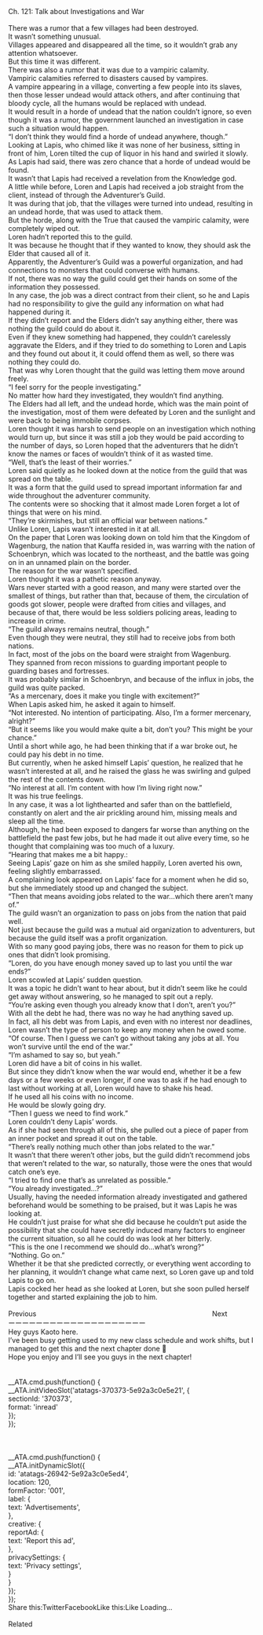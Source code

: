 <br/>
<br/>
<br/>
Ch. 121: Talk about Investigations and War<br/>
 <br/>
There was a rumor that a few villages had been destroyed.<br/>
It wasn’t something unusual.<br/>
Villages appeared and disappeared all the time, so it wouldn’t grab any attention whatsoever.<br/>
But this time it was different.<br/>
There was also a rumor that it was due to a vampiric calamity.<br/>
Vampiric calamities referred to disasters caused by vampires.<br/>
A vampire appearing in a village, converting a few people into its slaves, then those lesser undead would attack others, and after continuing that bloody cycle, all the humans would be replaced with undead.<br/>
It would result in a horde of undead that the nation couldn’t ignore, so even though it was a rumor, the government launched an investigation in case such a situation would happen.<br/>
“I don’t think they would find a horde of undead anywhere, though.”<br/>
Looking at Lapis, who chimed like it was none of her business, sitting in front of him, Loren tilted the cup of liquor in his hand and swirled it slowly.<br/>
As Lapis had said, there was zero chance that a horde of undead would be found.<br/>
It wasn’t that Lapis had received a revelation from the Knowledge god.<br/>
A little while before, Loren and Lapis had received a job straight from the client, instead of through the Adventurer’s Guild.<br/>
It was during that job, that the villages were turned into undead, resulting in an undead horde, that was used to attack them.<br/>
But the horde, along with the True that caused the vampiric calamity, were completely wiped out.<br/>
Loren hadn’t reported this to the guild.<br/>
It was because he thought that if they wanted to know, they should ask the Elder that caused all of it.<br/>
Apparently, the Adventurer’s Guild was a powerful organization, and had connections to monsters that could converse with humans.<br/>
If not, there was no way the guild could get their hands on some of the information they possessed.<br/>
In any case, the job was a direct contract from their client, so he and Lapis had no responsibility to give the guild any information on what had happened during it.<br/>
If they didn’t report and the Elders didn’t say anything either, there was nothing the guild could do about it.<br/>
Even if they knew something had happened, they couldn’t carelessly aggravate the Elders, and if they tried to do something to Loren and Lapis and they found out about it, it could offend them as well, so there was nothing they could do.<br/>
That was why Loren thought that the guild was letting them move around freely.<br/>
“I feel sorry for the people investigating.”<br/>
No matter how hard they investigated, they wouldn’t find anything.<br/>
The Elders had all left, and the undead horde, which was the main point of the investigation, most of them were defeated by Loren and the sunlight and were back to being immobile corpses.<br/>
Loren thought it was harsh to send people on an investigation which nothing would turn up, but since it was still a job they would be paid according to the number of days, so Loren hoped that the adventurers that he didn’t know the names or faces of wouldn’t think of it as wasted time.<br/>
“Well, that’s the least of their worries.”<br/>
Loren said quietly as he looked down at the notice from the guild that was spread on the table.<br/>
It was a form that the guild used to spread important information far and wide throughout the adventurer community.<br/>
The contents were so shocking that it almost made Loren forget a lot of things that were on his mind.<br/>
“They’re skirmishes, but still an official war between nations.”<br/>
Unlike Loren, Lapis wasn’t interested in it at all.<br/>
On the paper that Loren was looking down on told him that the Kingdom of Wagenburg, the nation that Kauffa resided in, was warring with the nation of Schoenbryn, which was located to the northeast, and the battle was going on in an unnamed plain on the border.<br/>
The reason for the war wasn’t specified.<br/>
Loren thought it was a pathetic reason anyway.<br/>
Wars never started with a good reason, and many were started over the smallest of things, but rather than that, because of them, the circulation of goods got slower, people were drafted from cities and villages, and because of that, there would be less soldiers policing areas, leading to increase in crime.<br/>
“The guild always remains neutral, though.”<br/>
Even though they were neutral, they still had to receive jobs from both nations.<br/>
In fact, most of the jobs on the board were straight from Wagenburg.<br/>
They spanned from recon missions to guarding important people to guarding bases and fortresses.<br/>
It was probably similar in Schoenbryn, and because of the influx in jobs, the guild was quite packed.<br/>
“As a mercenary, does it make you tingle with excitement?”<br/>
When Lapis asked him, he asked it again to himself.<br/>
“Not interested. No intention of participating. Also, I’m a former mercenary, alright?”<br/>
“But it seems like you would make quite a bit, don’t you? This might be your chance.”<br/>
Until a short while ago, he had been thinking that if a war broke out, he could pay his debt in no time.<br/>
But currently, when he asked himself Lapis’ question, he realized that he wasn’t interested at all, and he raised the glass he was swirling and gulped the rest of the contents down.<br/>
“No interest at all. I’m content with how I’m living right now.”<br/>
It was his true feelings.<br/>
In any case, it was a lot lighthearted and safer than on the battlefield, constantly on alert and the air prickling around him, missing meals and sleep all the time.<br/>
Although, he had been exposed to dangers far worse than anything on the battlefield the past few jobs, but he had made it out alive every time, so he thought that complaining was too much of a luxury.<br/>
“Hearing that makes me a bit happy.:<br/>
Seeing Lapis’ gaze on him as she smiled happily, Loren averted his own, feeling slightly embarrassed.<br/>
A complaining look appeared on Lapis’ face for a moment when he did so, but she immediately stood up and changed the subject.<br/>
“Then that means avoiding jobs related to the war…which there aren’t many of.”<br/>
The guild wasn’t an organization to pass on jobs from the nation that paid well.<br/>
Not just because the guild was a mutual aid organization to adventurers, but because the guild itself was a profit organization.<br/>
With so many good paying jobs, there was no reason for them to pick up ones that didn’t look promising.<br/>
“Loren, do you have enough money saved up to last you until the war ends?”<br/>
Loren scowled at Lapis’ sudden question.<br/>
It was a topic he didn’t want to hear about, but it didn’t seem like he could get away without answering, so he managed to spit out a reply.<br/>
“You’re asking even though you already know that I don’t, aren’t you?”<br/>
With all the debt he had, there was no way he had anything saved up.<br/>
In fact, all his debt was from Lapis, and even with no interest nor deadlines, Loren wasn’t the type of person to keep any money when he owed some.<br/>
“Of course. Then I guess we can’t go without taking any jobs at all. You won’t survive until the end of the war.”<br/>
“I’m ashamed to say so, but yeah.”<br/>
Loren did have a bit of coins in his wallet.<br/>
But since they didn’t know when the war would end, whether it be a few days or a few weeks or even longer, if one was to ask if he had enough to last without working at all, Loren would have to shake his head.<br/>
If he used all his coins with no income.<br/>
He would be slowly going dry.<br/>
“Then I guess we need to find work.”<br/>
Loren couldn’t deny Lapis’ words.<br/>
As if she had seen through all of this, she pulled out a piece of paper from an inner pocket and spread it out on the table.<br/>
“There’s really nothing much other than jobs related to the war.”<br/>
It wasn’t that there weren’t other jobs, but the guild didn’t recommend jobs that weren’t related to the war, so naturally, those were the ones that would catch one’s eye.<br/>
“I tried to find one that’s as unrelated as possible.”<br/>
“You already investigated…?”<br/>
Usually, having the needed information already investigated and gathered beforehand would be something to be praised, but it was Lapis he was looking at.<br/>
He couldn’t just praise for what she did because he couldn’t put aside the possibility that she could have secretly induced many factors to engineer the current situation, so all he could do was look at her bitterly.<br/>
“This is the one I recommend we should do…what’s wrong?”<br/>
“Nothing. Go on.”<br/>
Whether it be that she predicted correctly, or everything went according to her planning, it wouldn’t change what came next, so Loren gave up and told Lapis to go on.<br/>
Lapis cocked her head as she looked at Loren, but she soon pulled herself together and started explaining the job to him.<br/>
 <br/>
Previous                                                                                           Next<br/>
ーーーーーーーーーーーーーーーーーーーー<br/>
Hey guys Kaoto here.<br/>
I’ve been busy getting used to my new class schedule and work shifts, but I managed to get this and the next chapter done 🙂<br/>
Hope you enjoy and I’ll see you guys in the next chapter!<br/>
<br/>
<br/>
            __ATA.cmd.push(function() {<br/>
                __ATA.initVideoSlot('atatags-370373-5e92a3c0e5e21', {<br/>
                    sectionId: '370373',<br/>
                    format: 'inread'<br/>
                });<br/>
            });<br/>
        <br/>
 <br/>
<br/>
				__ATA.cmd.push(function() {<br/>
					__ATA.initDynamicSlot({<br/>
						id: 'atatags-26942-5e92a3c0e5ed4',<br/>
						location: 120,<br/>
						formFactor: '001',<br/>
						label: {<br/>
							text: 'Advertisements',<br/>
						},<br/>
						creative: {<br/>
							reportAd: {<br/>
								text: 'Report this ad',<br/>
							},<br/>
							privacySettings: {<br/>
								text: 'Privacy settings',<br/>
							}<br/>
						}<br/>
					});<br/>
				});<br/>
			Share this:TwitterFacebookLike this:Like Loading...<br/>
<br/>
Related<br/>
 